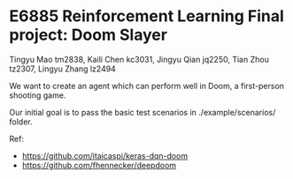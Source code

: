 # E6885 Reinforcement Learning Final project: Doom Slayer
Tingyu Mao tm2838, Kaili Chen kc3031, Jingyu Qian jq2250, Tian Zhou tz2307, Lingyu Zhang lz2494

We want to create an agent which can perform well in Doom, a first-person shooting game.

Our initial goal is to pass the basic test scenarios in ./example/scenarios/ folder.

Ref:
* https://github.com/itaicaspi/keras-dqn-doom
* https://github.com/fhennecker/deepdoom
